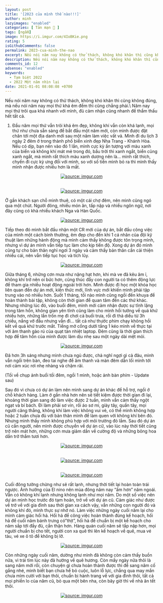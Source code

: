 ```yaml
---
layout: post
title: '[2023 của mình thế nào!!!]'
author: minh
lazyimages: "enabled"
categories: [ Tản mạn 📓 ]
tags: [ngẫm]
image: https://i.imgur.com/4IoBKie.png
rating: 5
isGithubComments: false
permalink: 2023-cua-minh-the-nao
excerpt: Nếu nói năm nay không có thử thách, không khó khăn thì cũng không đúng, mà nếu nói năm nay mọi thứ khá êm đềm thì cũng chẳng phải.
description: Nếu nói năm nay không có thử thách, không khó khăn thì cũng không đúng, mà nếu nói năm nay mọi thứ khá êm đềm thì cũng chẳng phải.
comments_id: 12
adsense: "enabled"
keywords:
  - Tạm biệt 2022
  - 2022 Một năm nhìn lại
date: 2021-01-01 08:08:08 +0700
---
```


Nếu nói năm nay không có thử thách, không khó khăn thì cũng không đúng, mà nếu nói năm nay mọi thứ khá êm đềm thì cũng chẳng phải.\\
Năm nay mọi thứ trôi qua khá nhanh với mình, đủ cảm nhận cũng nhanh để thẩm thấu hết tất cả.

1. Đầu năm mọi thứ vẫn trôi khá êm đẹp, không khí vẫn còn khá lạnh,
mọi thứ như chưa sẵn sàng để bắt đầu một năm mới, còn mình được đặt
chân tới một địa danh mới sau một năm làm việc vất vả. Mình đi du lịch 3 ngày 2 đêm
ở trong thành phố biển xinh đẹp Nha Trang - Khánh Hòa. Nếu có dịp, bạn nên vào đó 1 lần,
mình cực kỳ ấn tượng với màu xanh của biển và không khí mát mẻ trong đó,
bầu trời thì xanh ngắt, biển cũng xanh ngắt, mà mình rất thích màu xanh
dương nên là… mình rất thích,
chyến đi cực kỳ ưng đối với mình,
so với số tiền mình bỏ ra thì mình thấy mình nhận được nhiều hơn là mất.

<div class="content" style="text-align:center; ">
<a href="https://imgur.com/eg4l912"><img src="https://i.imgur.com/eg4l912.png" title="source: imgur.com" /></a><p></p><br><a href="https://imgur.com/PJO2j11"><img src="https://i.imgur.com/PJO2j11.jpg" title="source: imgur.com" /></a></div>

Ở gần khách sạn chỗ mình thuê, có một cái chợ đêm, nên mình cũng ngó qua một chút.
Người đông, nhiều món ăn, tấp nập
và nhiều ngôn ngữ, nơi đây cũng có khà nhiều khách Nga và Hàn Quốc.

<div class="content" style="text-align:center; ">
<a href="https://imgur.com/o010Q0a"><img src="https://i.imgur.com/o010Q0a.jpg" title="source: imgur.com" /></a></div>

Tiếp theo đó mình bắt đầu nhận một CR mới của dự án, bắt đầu công việc của mình một cách bình thường,
êm đẹp cho đến khi 1 cá nhân của đội kỹ thuật làm những hành động mà mình cảm thấy không
được tôn trọng mình, nhưng vì dự án mình vẫn tiếp tục làm cho kịp tiến độ. Xong dự án đó
mình cũng tự cho bản thân nghỉ ngơi 3
ngày và cảm thấy bản thân cần cải thiện nhiều cái, nên vẫn tiếp tục học và tích lũy.

<div class="content" style="text-align:center; ">
<a href="https://imgur.com/y1C4g5O"><img src="https://i.imgur.com/y1C4g5O.png" title="source: imgur.com" /></a></div>

Giữa tháng 6, những cơn mưa như nặng hạt hơn, khi mà ve đã kêu âm ỉ, không khí trở nên oi bức hơn,
cũng thúc đẩy con người ta có thêm động lực để tham gia nhiều hoạt động ngoài trời hơn. Mình được đi học một
khóa học liên quan đến dự án mới, kiến thức mới, lĩnh vực mới khiến mình phải tập trung vào nó nhiều hơn.
Suốt 1 tháng, tối nào mình cũng ngồi đến khuya để hoàn thành bài tập, không còn thời gian để quan tâm đến
các thứ khác. Nhưng những lúc đó, vào buổi đêm, mình mới cảm nhận được sự tĩnh lặng trong tâm hồn,
không gian yên tĩnh cũng làm cho mình hồi tưởng về quá khứ nhiều hơn, những lần trốn mẹ đi chơi cả buổi trưa,
rồi đi thả diều từ 3h chiều, nắng vỡ đầu nhưng vẫn đi… tất cả như thước phim chạy không hồi kết về quá khứ trước mắt.
Tiếng mở cổng dưới tầng 1 kéo mình về thực tại với âm thanh gào rú của quạt tản nhiệt laptop.
Đêm cũng là thời gian thích hợp để tâm hồn của mình được làm dịu nhẹ sau một ngày dài mệt mỏi.

<div class="content" style="text-align:center; ">
<a href="https://imgur.com/NHYgfdu"><img src="https://i.imgur.com/NHYgfdu.png" title="source: imgur.com" /></a></div>

Đã hơn 3h sáng nhưng mình chưa ngủ được, chả nghĩ ngợi gì cả đâu, mình vẫn ngồi trên bàn, đeo tai nghe để âm thanh
và màn đêm dẫn lối mình tới nơi cảm xúc rơi nhẹ nhàng và chậm rãi.

(Tối về chụp ảnh buổi tối đêm, ngồi 1 mình, hoặc ảnh bàn phím - Update sau)

Sau đó vì chưa có dự án làm nên mình sang dự án khác để hỗ trợ, ngồi ở chỗ khách hàng.
Làm ở gần nhà hơn nên sẽ tiết kiệm được thời gian đi lại, khoảng thời gian sang đó làm
việc được 2 tuần, mình vẫn cảm thấy ngột ngạt và bí bách. Đi làm phải sơ vin, rồi áo sơ mi,
giày tây, quần tây, mọi người căng thẳng, không khí làm việc không vui vẻ, có thể mình không hợp
hoặc 2 tuần chưa đủ với bản thân mình để làm quen với không khí bên đó. Nhưng mình thấy mình
không phù hợp với môi trường đó lắm. Sau đó dự án cũ cần người, nên mình được chuyển về dự án cữ,
vào lúc này thời tiết cũng trở nên mát hơn, những cơn mưa giảm dần về cường độ và những bông hoa dần trở thắm tươi hơn.

<div class="content" style="text-align:center; ">
<a href="https://imgur.com/y1C4g5O"><img src="https://i.imgur.com/y1C4g5O.png" title="source: imgur.com" /></a><p></p><br><a href="https://imgur.com/o4wdlsX"><img src="https://i.imgur.com/o4wdlsX.jpg" title="source: imgur.com" /></a><p></p><br><a href="https://imgur.com/Nnd87CR"><img src="https://i.imgur.com/Nnd87CR.jpg" title="source: imgur.com" /></a></div>

Cuối đông tưởng chừng như sẽ rất lạnh, nhưng thời tiết lại hoàn toàn trái ngược. Ảnh hưởng
của El nino nên mùa đông năm nay “ấm hơn” năm ngoái. Vẫn có không khí lạnh nhưng không lạnh như mọi năm. Do một số
việc nên dự án mình học trước đó tạm hoãn, trở về với dự án cũ. Cảm giác như được về trở về
với gia đình sau thời gian xa cách vậy, vẫn những con người đó và không khí đó, mình thực sự nhớ nó.
Làm việc những ngày cuối năm lại cho mình cảm giác hối hả. Hối hả để công việc hoàn thành đúng kế hoạch,
hối hả để cuối năm bánh trưng có”thịt”, hối hả để chuẩn bị một kế hoạch cho năm sắp tới đầy đủ, cẩn thận hơn.
Hàng quán cuối năm sẽ tấp nập hơn, mọi người chuẩn bị cho tết,
người con xa quê thì lên kế hoạch về quê, mua vé tàu, vé xe ô tô để không bị lỡ.

<div class="content" style="text-align:center; ">
<a href="https://imgur.com/uCtzrpx"><img src="https://i.imgur.com/uCtzrpx.png" title="source: imgur.com" /></a></div>

Còn những ngày cuối năm, dường như mình đã không còn cảm thấy buồn nữa, vì trái tim lúc này đã hướng về quê hương.
Còn mấy ngày nữa thôi là sang năm mới rồi, còn chuyện gì chưa hoàn thành được thì để sang năm cố gắng nhé,
mình biết bạn chưa hề bỏ cuộc, luôn lỗ lực, chẳng qua may mắn chưa mỉm cười với bạn thôi,
chuẩn bị hành trang về với gia đình thôi, tất cả mọi phiền lo của năm cũ, bỏ qua một bên nha, còn bây giờ thì về nhà ăn tết thôi.

<div class="content" style="text-align:center; ">
<a href="https://imgur.com/WfIZk51"><img src="https://i.imgur.com/WfIZk51.png" title="source: imgur.com" /></a></div>
